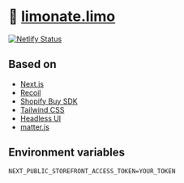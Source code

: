# 🍋 [limonate.limo](https://www.limonate.limo)

[![Netlify Status](https://api.netlify.com/api/v1/badges/6c4e130b-de07-4d75-acb2-e81347bdb924/deploy-status)](https://app.netlify.com/sites/limonate/deploys)

## Based on

- [Next.js](https://nextjs.org/)
- [Recoil](https://recoiljs.org/)
- [Shopify Buy SDK](https://shopify.github.io/js-buy-sdk/)
- [Tailwind CSS](https://tailwindcss.com/)
- [Headless UI](https://headlessui.dev/)
- [matter.js](https://brm.io/matter-js/)

## Environment variables

```
NEXT_PUBLIC_STOREFRONT_ACCESS_TOKEN=YOUR_TOKEN
```
